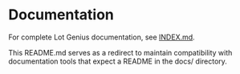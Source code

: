 # Documentation

For complete Lot Genius documentation, see [INDEX.md](INDEX.md).

This README.md serves as a redirect to maintain compatibility with documentation tools that expect a README in the docs/ directory.
